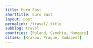 ```yaml
---
title: Euro East
shorttitle: Euro East
layout: post
permalink: /travel/:title
subblog: travel
countries: [Poland, Czechia, Hungary]
cities: [Krakow, Prague, Budapest]
---
```

